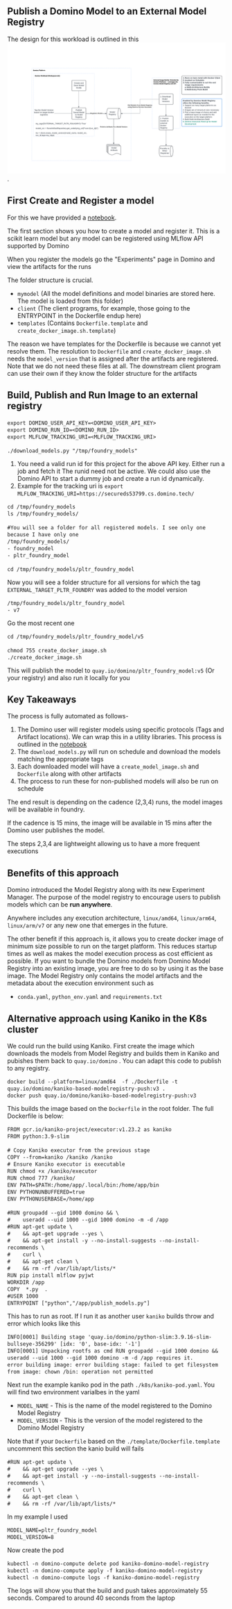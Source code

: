 ## Publish a Domino Model to an External Model Registry

The design for this workload is outlined in this ![Architecture Overview](assets/publish-to-external-model-regisry.png).
## First Create and Register a model

For this we have provided a [notebook](./register_models.ipynb). 

The first section shows you how to create a model and register it. This is a scikit learn model
but any model can be registered using MLflow API supported by Domino

When you register the models go the "Experiments" page in Domino and view the artifacts for the runs

The folder structure is crucial.
- `mymodel` (All the model definitions and model binaries are stored here. The model is loaded from this folder)
- `client` (The client programs, for example, those going to the ENTRYPOINT in the Dockerfile endup here)
- `templates` (Contains `Dockerfile.template` and `create_docker_image.sh.template`)

The reason we have templates for the Dockerfile is because we cannot yet resolve them.
The resolution to `Dockerfile` and `create_docker_image.sh` needs the `model_version` that is assigned
after the artifacts are registered. Note that we do not need these files at all. The downstream client
program can use their own if they know the folder structure for the artifacts

## Build, Publish and Run Image to an external registry    

```
export DOMINO_USER_API_KEY=<DOMINO_USER_API_KEY>
export DOMINO_RUN_ID=<DOMINO_RUN_ID>
export MLFLOW_TRACKING_URI=<MLFLOW_TRACKING_URI>

./download_models.py "/tmp/foundry_models"
```
1. You need a valid run id for this project for the above API key. Either run a job and fetch it
The runid need not be active. We could also use the Domino API to start a dummy job and create
a run id dynamically.
2. Example for the tracking uri is `export MLFLOW_TRACKING_URI=https://secureds53799.cs.domino.tech/`

```shell
cd /tmp/foundry_models
ls /tmp/foundry_models/

#You will see a folder for all registered models. I see only one because I have only one
/tmp/foundry_models/
- foundry_model
- pltr_foundry_model

cd /tmp/foundry_models/pltr_foundry_model

```
Now you will see a folder structure for all versions for which the tag `EXTERNAL_TARGET_PLTR_FOUNDRY` was added to the 
model version
```shell
/tmp/foundry_models/pltr_foundry_model
- v7
```


Go the most recent one

```shell
cd /tmp/foundry_models/pltr_foundry_model/v5

chmod 755 create_docker_image.sh
./create_docker_image.sh
```

This will publish the model to  `quay.io/domino/pltr_foundry_model:v5` (Or your registry) and also run it locally for you

## Key Takeaways

The process is fully automated as follows-

1. The Domino user will register models using specific protocols (Tags and Artifact locations). We can wrap this in a 
utility libraries. This process is outlined in the [notebook](./register_models.ipynb)
2. The `download_models.py` will run on schedule and download the models matching the appropriate tags
3. Each downloaded model will have a `create_model_image.sh` and `Dockerfile` along with other artifacts
4. The process to run these for non-published models will also be run on schedule

The end result is depending on the cadence (2,3,4) runs, the model images will be available in foundry.

If the cadence is 15 mins, the image will be available in 15 mins after the Domino user publishes the model.

The steps 2,3,4 are lightweight allowing us to have a more frequent executions

## Benefits of this approach

Domino introduced the Model Registry along with its new Experiment Manager. The purpose of the model 
registry to encourage users to publish models which can be **run anywhere**. 

Anywhere includes any execution architecture, `linux/amd64`, `linux/arm64`, `linux/arm/v7` or any new
one that emerges in the future. 

The other benefit if this approach is, it allows you to create  docker image of minimum size possible
to run on the target platform. This reduces startup times as well as makes the model execution
process as cost efficient as possible. If you want to bundle the Domino models from Domino Model
Registry into an existing image, you are free to do so by using it as the base image. The Model
Registry only contains the model artifacts and the metadata about the execution environment such as
- `conda.yaml`, `python_env.yaml` and `requirements.txt`


## Alternative approach using Kaniko in the K8s cluster


We could run the build using Kaniko. First create the image which downloads the models from Model Registry
and builds them in Kaniko and pubishes them back to `quay.io/domino` . You can adapt this code to publish to any
registry.

```shell
docker build --platform=linux/amd64  -f ./Dockerfile -t  quay.io/domino/kaniko-based-modelregistry-push:v3 .
docker push quay.io/domino/kaniko-based-modelregistry-push:v3    
```

This builds the image based on the `Dockerfile` in the root folder. The full Dockerfile is below:

```shell
FROM gcr.io/kaniko-project/executor:v1.23.2 as kaniko
FROM python:3.9-slim

# Copy Kaniko executor from the previous stage
COPY --from=kaniko /kaniko /kaniko
# Ensure Kaniko executor is executable
RUN chmod +x /kaniko/executor
RUN chmod 777 /kaniko/
ENV PATH=$PATH:/home/app/.local/bin:/home/app/bin
ENV PYTHONUNBUFFERED=true
ENV PYTHONUSERBASE=/home/app

#RUN groupadd --gid 1000 domino && \
#    useradd --uid 1000 --gid 1000 domino -m -d /app
#RUN apt-get update \
#    && apt-get upgrade --yes \
#    && apt-get install -y --no-install-suggests --no-install-recommends \
#    curl \
#    && apt-get clean \
#    && rm -rf /var/lib/apt/lists/*
RUN pip install mlflow pyjwt
WORKDIR /app
COPY  *.py  .
#USER 1000
ENTRYPOINT ["python","/app/publish_models.py"]
```

This has to run as root. If I run it as another user `kaniko` builds throw and error which looks like this
```shell
INFO[0001] Building stage 'quay.io/domino/python-slim:3.9.16-slim-bullseye-356299' [idx: '0', base-idx: '-1']
INFO[0001] Unpacking rootfs as cmd RUN groupadd --gid 1000 domino &&     useradd --uid 1000 --gid 1000 domino -m -d /app requires it.
error building image: error building stage: failed to get filesystem from image: chown /bin: operation not permitted
```

Next run the example kaniko pod in the path `./k8s/kaniko-pod.yaml`. You will find two environment varialbes in the yaml
- `MODEL_NAME` - This is the name of the model registered to the Domino Model Registry
- `MODEL_VERSION` - This is the version of the model registered to the Domino Model Registry

Note that if your `Dockerfile` based on the `./template/Dockerfile.template` uncomment this section the kanio build will fails
```shell
#RUN apt-get update \
#    && apt-get upgrade --yes \
#    && apt-get install -y --no-install-suggests --no-install-recommends \
#    curl \
#    && apt-get clean \
#    && rm -rf /var/lib/apt/lists/*
```

In my example I used

```shell
MODEL_NAME=pltr_foundry_model
MODEL_VERSION=8
```

Now create the pod

```shell
kubectl -n domino-compute delete pod kaniko-domino-model-registry
kubectl -n domino-compute apply -f kaniko-domino-model-registry
kubectl -n domino-compute logs -f kaniko-domino-model-registry
```

The logs will show you that the build and push takes approximately 55 seconds. Compared to around 40 seconds from
the laptop